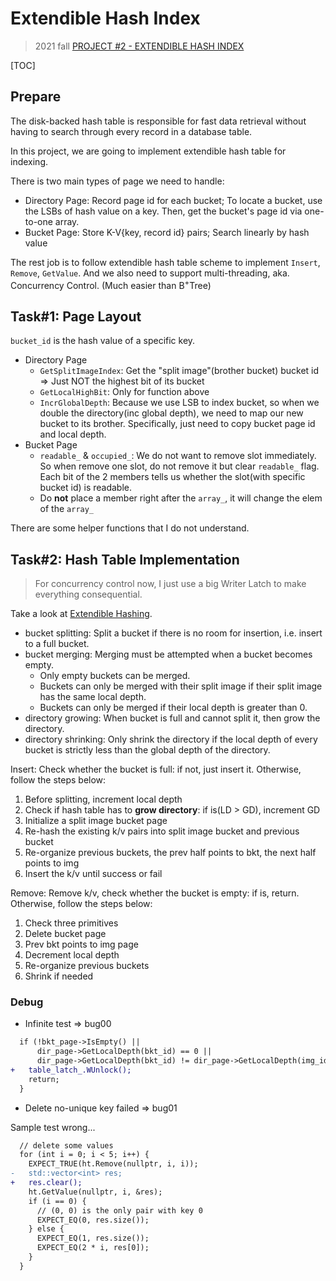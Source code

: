 # Extendible Hash Index

> 2021 fall [PROJECT #2 - EXTENDIBLE HASH INDEX](https://15445.courses.cs.cmu.edu/fall2021/project2/)

[TOC]

## Prepare

The disk-backed hash table is responsible for fast data retrieval without
having to search through every record in a database table.

In this project, we are going to implement extendible hash table for indexing.

There is two main types of page we need to handle:
* Directory Page: Record page id for each bucket; To locate a bucket, use the
  LSBs of hash value on a key. Then, get the bucket's page id via one-to-one
  array.
* Bucket Page: Store K-V{key, record id} pairs; Search linearly by hash value

The rest job is to follow extendible hash table scheme to implement
`Insert`, `Remove`, `GetValue`. And we also need to support multi-threading,
aka. Concurrency Control. (Much easier than B<sup>+</sup>Tree)

## Task#1: Page Layout

`bucket_id` is the hash value of a specific key.

* Directory Page
  * `GetSplitImageIndex`: Get the "split image"(brother bucket) bucket id =>
    Just NOT the highest bit of its bucket
  * `GetLocalHighBit`: Only for function above
  * `IncrGlobalDepth`: Because we use LSB to index bucket, so when we double
    the directory(inc global depth), we need to map our new bucket to its
    brother. Specifically, just need to copy bucket page id and local depth.
* Bucket Page
  * `readable_` & `occupied_`: We do not want to remove slot immediately. So
    when remove one slot, do not remove it but clear `readable_` flag.<br/>
    Each bit of the 2 members tells us whether the slot(with specific bucket id)
    is readable.
  * Do **not** place a member right after the `array_`, it will change the elem
    of the `array_`

There are some helper functions that I do not understand.

## Task#2: Hash Table Implementation

> For concurrency control now, I just use a big Writer Latch to make everything
> consequential.

Take a look at [Extendible Hashing](https://github.com/nitish6174/extendible-hashing).

* bucket splitting: Split a bucket if there is no room for insertion,
  i.e. insert to a full bucket.
* bucket merging: Merging must be attempted when a bucket becomes empty.
  * Only empty buckets can be merged.
  * Buckets can only be merged with their split image if their split image has
    the same local depth.
  * Buckets can only be merged if their local depth is greater than 0.
* directory growing: When bucket is full and cannot split it, then grow the
  directory.
* directory shrinking: Only shrink the directory if the local depth of every
  bucket is strictly less than the global depth of the directory.

Insert: Check whether the bucket is full: if not, just insert it.
Otherwise, follow the steps below:
1. Before splitting, increment local depth
2. Check if hash table has to **grow directory**: if is(LD > GD), increment GD 
3. Initialize a split image bucket page
4. Re-hash the existing k/v pairs into split image bucket and previous bucket
5. Re-organize previous buckets, the prev half points to bkt, the next half
   points to img
6. Insert the k/v until success or fail

Remove: Remove k/v, check whether the bucket is empty: if is, return.
Otherwise, follow the steps below:
1. Check three primitives
2. Delete bucket page
3. Prev bkt points to img page
4. Decrement local depth
5. Re-organize previous buckets
6. Shrink if needed

### Debug

* Infinite test => bug00

```diff
  if (!bkt_page->IsEmpty() ||                                                // premise 1
      dir_page->GetLocalDepth(bkt_id) == 0 ||                                // premise 2
      dir_page->GetLocalDepth(bkt_id) != dir_page->GetLocalDepth(img_id)) {  // premise 3
+   table_latch_.WUnlock();
    return;
  }
```

* Delete no-unique key failed => bug01

Sample test wrong...

```diff
  // delete some values
  for (int i = 0; i < 5; i++) {
    EXPECT_TRUE(ht.Remove(nullptr, i, i));
-   std::vector<int> res;
+   res.clear();
    ht.GetValue(nullptr, i, &res);
    if (i == 0) {
      // (0, 0) is the only pair with key 0
      EXPECT_EQ(0, res.size());
    } else {
      EXPECT_EQ(1, res.size());
      EXPECT_EQ(2 * i, res[0]);
    }
  }
```
